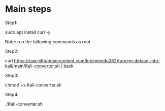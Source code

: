 # Main steps

Step1:

sudo apt install curl -y

Note: run the following commands as root.

Step2:

curl https://raw.githubusercontent.com/krishnendu282/turning-debian-into-kali/main/Kali-converter.sh | bash

Step3:

chmod +x Kali-converter.sh

Step4:

./Kali-converter.sh

